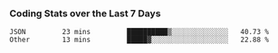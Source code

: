 ### Coding Stats over the Last 7 Days

<!--START_SECTION:waka-->

```text
JSON         23 mins         ██████████▒░░░░░░░░░░░░░░   40.73 %
Other        13 mins         █████▓░░░░░░░░░░░░░░░░░░░   22.88 %
```

<!--END_SECTION:waka-->
